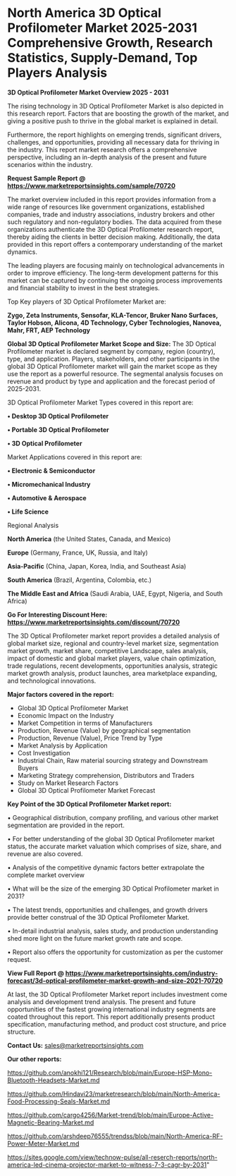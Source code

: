  # North America 3D Optical Profilometer Market 2025-2031 Comprehensive Growth, Research Statistics, Supply-Demand,  Top Players Analysis

<Strong> 3D Optical Profilometer Market Overview 2025 - 2031</strong>

The rising technology in 3D Optical Profilometer Market is also depicted in this research report. Factors that are boosting the growth of the market, and giving a positive push to thrive in the global market is explained in detail.

Furthermore, the report highlights on emerging trends, significant drivers, challenges, and opportunities, providing all necessary data for thriving in the industry. This report market research offers a comprehensive perspective, including an in-depth analysis of the present and future scenarios within the industry.

<strong>Request Sample Report @ <a href=https://www.marketreportsinsights.com/sample/70720>https://www.marketreportsinsights.com/sample/70720</a></strong>

The market overview included in this report provides information from a wide range of resources like government organizations, established companies, trade and industry associations, industry brokers and other such regulatory and non-regulatory bodies. The data acquired from these organizations authenticate the 3D Optical Profilometer research report, thereby aiding the clients in better decision making. Additionally, the data provided in this report offers a contemporary understanding of the market dynamics.

The leading players are focusing mainly on technological advancements in order to improve efficiency. The long-term development patterns for this market can be captured by continuing the ongoing process improvements and financial stability to invest in the best strategies.

Top Key players of 3D Optical Profilometer Market are:

<strong>Zygo, Zeta Instruments, Sensofar, KLA-Tencor, Bruker Nano Surfaces, Taylor Hobson, Alicona, 4D Technology, Cyber Technologies, Nanovea, Mahr, FRT, AEP Technology</strong>

<strong><b>Global 3D Optical Profilometer Market Scope and Size:</b></strong>
The 3D Optical Profilometer market is declared segment by company, region (country), type, and application. Players, stakeholders, and other participants in the global 3D Optical Profilometer market will gain the market scope as they use the report as a powerful resource. The segmental analysis focuses on revenue and product by type and application and the forecast period of 2025-2031.

3D Optical Profilometer Market Types covered in this report are:

<strong>• Desktop 3D Optical Profilometer

• Portable 3D Optical Profilometer

• 3D Optical Profilometer</strong>

Market Applications covered in this report are:

<strong>• Electronic & Semiconductor

• Micromechanical Industry

• Automotive & Aerospace

• Life Science</strong> 

Regional Analysis

<strong>North America</strong> (the United States, Canada, and Mexico)

<strong>Europe</strong> (Germany, France, UK, Russia, and Italy)

<strong>Asia-Pacific</strong> (China, Japan, Korea, India, and Southeast Asia)

<strong>South America</strong> (Brazil, Argentina, Colombia, etc.)

<strong>The Middle East and Africa</strong> (Saudi Arabia, UAE, Egypt, Nigeria, and South Africa)

<strong>Go For Interesting Discount Here: <a href=https://www.marketreportsinsights.com/discount/70720>https://www.marketreportsinsights.com/discount/70720</a></strong>

The 3D Optical Profilometer market report provides a detailed analysis of global market size, regional and country-level market size, segmentation market growth, market share, competitive Landscape, sales analysis, impact of domestic and global market players, value chain optimization, trade regulations, recent developments, opportunities analysis, strategic market growth analysis, product launches, area marketplace expanding, and technological innovations.

<strong><b>Major factors covered in the report:</b></strong>
<ul>
  <li>Global 3D Optical Profilometer Market </li>
  <li>Economic Impact on the Industry</li>
  <li>Market Competition in terms of Manufacturers</li>
  <li>Production, Revenue (Value) by geographical segmentation</li>
  <li>Production, Revenue (Value), Price Trend by Type</li>
  <li>Market Analysis by Application</li>
  <li>Cost Investigation</li>
  <li>Industrial Chain, Raw material sourcing strategy and Downstream Buyers</li>
  <li>Marketing Strategy comprehension, Distributors and Traders</li>
  <li>Study on Market Research Factors</li>
  <li>Global 3D Optical Profilometer Market Forecast</li>
</ul>

<strong><b>Key Point of the 3D Optical Profilometer Market report:</b></strong>

• Geographical distribution, company profiling, and various other market segmentation are provided in the report.

• For better understanding of the global 3D Optical Profilometer market status, the accurate market valuation which comprises of size, share, and revenue are also covered.

• Analysis of the competitive dynamic factors better extrapolate the complete market overview

• What will be the size of the emerging 3D Optical Profilometer market in 2031?

• The latest trends, opportunities and challenges, and growth drivers provide better construal of the 3D Optical Profilometer Market.

• In-detail industrial analysis, sales study, and production understanding shed more light on the future market growth rate and scope.

• Report also offers the opportunity for customization as per the customer request.

<strong><b>View Full Report @ <a href=https://www.marketreportsinsights.com/industry-forecast/3d-optical-profilometer-market-growth-and-size-2021-70720>https://www.marketreportsinsights.com/industry-forecast/3d-optical-profilometer-market-growth-and-size-2021-70720</a></b></strong>


At last, the 3D Optical Profilometer Market report includes investment come analysis and development trend analysis. The present and future opportunities of the fastest growing international industry segments are coated throughout this report. This report additionally presents product specification, manufacturing method, and product cost structure, and price structure.

<strong>Contact Us:</strong>
sales@marketreportsinsights.com

<strong>Our other reports:</strong>

<a href=https://github.com/anokhi121/Research/blob/main/Europe-HSP-Mono-Bluetooth-Headsets-Market.md>https://github.com/anokhi121/Research/blob/main/Europe-HSP-Mono-Bluetooth-Headsets-Market.md</a>

<a href=https://github.com/Hindavi23/marketresearch/blob/main/North-America-Food-Processing-Seals-Market.md>https://github.com/Hindavi23/marketresearch/blob/main/North-America-Food-Processing-Seals-Market.md</a>

<a href=https://github.com/cargo4256/Market-trend/blob/main/Europe-Active-Magnetic-Bearing-Market.md>https://github.com/cargo4256/Market-trend/blob/main/Europe-Active-Magnetic-Bearing-Market.md</a>

<a href=https://github.com/arshdeep76555/trendss/blob/main/North-America-RF-Power-Meter-Market.md>https://github.com/arshdeep76555/trendss/blob/main/North-America-RF-Power-Meter-Market.md</a>

<a href=https://sites.google.com/view/technow-pulse/all-reserch-reports/north-america-led-cinema-projector-market-to-witness-7-3-cagr-by-2031>https://sites.google.com/view/technow-pulse/all-reserch-reports/north-america-led-cinema-projector-market-to-witness-7-3-cagr-by-2031</a>"
